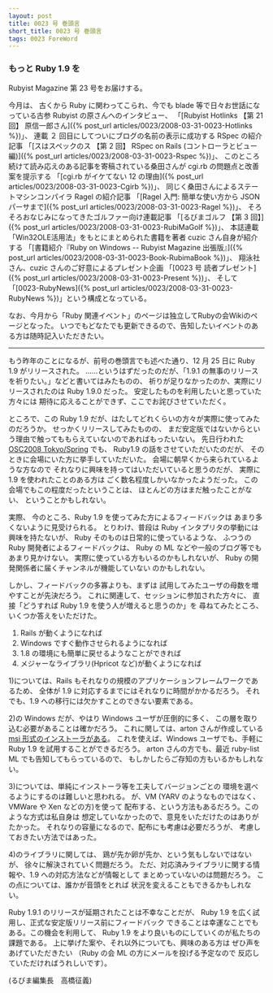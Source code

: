 ```yaml
---
layout: post
title: 0023 号 巻頭言
short_title: 0023 号 巻頭言
tags: 0023 ForeWord
---
```



### もっと Ruby 1.9 を

Rubyist Magazine 第 23 号をお届けする。

今月は、
古くから Ruby に関わってこられ、今でも blade 等で日々お世話になっている古参 Rubyist の原さんへのインタビュー、
「[Rubyist Hotlinks 【第 21 回】 原信一郎さん]({% post_url articles/0023/2008-03-31-0023-Hotlinks %})」、
連載 ２ 回目にしてついにブログの名前の表示に成功する RSpec の紹介記事
「[スはスペックのス 【第 2 回】 RSpec on Rails (コントローラとビュー編)]({% post_url articles/0023/2008-03-31-0023-Rspec %})」、
このところ続けて読み応えのある記事を寄稿されている桑田さんが cgi.rb の問題点と改善案を提示する
「[cgi.rb がイケてない 12 の理由]({% post_url articles/0023/2008-03-31-0023-Cgirb %})」、
同じく桑田さんによるステートマシンコンパイラ Ragel の紹介記事
「[Ragel 入門: 簡単な使い方から JSON パーサまで]({% post_url articles/0023/2008-03-31-0023-Ragel %})」、
そろそろおなじみになってきたゴルファー向け連載記事
「[るびまゴルフ 【第 3 回】]({% post_url articles/0023/2008-03-31-0023-RubiMaGolf %})」、
本誌連載「Win32OLE活用法」をもとにまとめられた書籍を著者 cuzic さん自身が紹介する
「[書籍紹介『Ruby on Windows -- Rubyist Magazine 出張版』]({% post_url articles/0023/2008-03-31-0023-Book-RubimaBook %})」、
翔泳社さん、cuzic さんのご好意によるプレゼント企画
「[0023 号 読者プレゼント]({% post_url articles/0023/2008-03-31-0023-Present %})」、
そして「[0023-RubyNews]({% post_url articles/0023/2008-03-31-0023-RubyNews %})」という構成となっている。

なお、今月から「Ruby 関連イベント」のページは独立してRubyの会Wikiのページとなった。
いつでもどなたでも更新できるので、告知したいイベントのある方は随時記入いただきたい。

----

もう昨年のことになるが、前号の巻頭言でも述べた通り、12 月 25 日に Ruby 1.9 がリリースされた。
……というはずだったのだが、「1.9.1 の無事のリリースを祈りたい。」などと書いてはみたものの、
祈りが足りなかったのか、実際にリリースされたのは Ruby 1.9.0 だった。
安定したものを利用したいと思っていた方々には
期待に応えることができず、ここでお詫びさせていただく。

ところで、この Ruby 1.9 だが、はたしてどれくらいの方々が実際に使ってみたのだろうか。
せっかくリリースしてみたものの、
まだ安定版ではないからという理由で触ってももらえていないのであればもったいない。
先日行われた [OSC2008 Tokyo/Spring](http://www.ospn.jp/osc2008-spring/) でも、
Ruby1.9 の話をさせていただいたのだが、
そのときに会場にいた方に挙手していただいた。
会場に朝早くから来られているような方なので
それなりに興味を持ってはいただいていると思うのだが、
実際に 1.9 を使われたことのある方は
ごく数名程度しかいなかったようだった。
この会場でもこの程度だったということは、
ほとんどの方はまだ触ったことがない、
ということかもしれない。

実際、
今のところ、Ruby 1.9 を使ってみた方によるフィードバックは
あまり多くないように見受けられる。
とりわけ、普段は Ruby インタプリタの挙動には興味を持たないが、
Ruby そのものは日常的に使っているような、
ふつうの Ruby 開発者によるフィードバックは、
Ruby の ML などや一般のブログ等でもあまり見かけない。
実際に使っている方もいるのかもしれないが、
Ruby の開発関係者に届くチャンネルが機能していない
のかもしれない。

しかし、フィードバックの多寡よりも、まずは
試用してみたユーザの母数を増やすことが先決だろう。
これに関連して、セッションに参加された方々に、
直接「どうすれば Ruby 1.9 を使う人が増えると思うのか」を
尋ねてみたところ、いくつか答えをいただけた。

1. Rails が動くようになれば
1. Windows ですぐ動作させられるようになれば
1. 1.8 の環境にも簡単に戻せるようなことができれば
1. メジャーなライブラリ(Hpricot など)が動くようになれば


1)については、Rails もそれなりの規模のアプリケーションフレームワークであるため、
全体が 1.9 に対応するまでにはそれなりに時間がかかるだろう。
それでも、1.9 への移行には欠かすことのできない要素である。

2)の Windows だが、やはり Windows ユーザが圧倒的に多く、
この層を取り込む必要があることは確かだろう。
これに関しては、arton さんが作成している [msi 形式のインストーラがある](http://arton.no-ip.info/data/asr/)。
これを使えば、Windows ユーザでも、手軽に
Ruby 1.9 を試用することができるだろう。
arton さんの方でも、最近 ruby-list ML でも告知してもらっているので、
もしかしたらご存知の方もいるかもしれない。

3)については、単純にインストーラ等を工夫してバージョンごとの
環境を選べるようにするのは難しいと思われる。
が、VM (YARV のようなものではなく、VMWare や Xen などの方)を使って
配布する、という方法もあるだろう。このような方式は私自身は
想定していなかったので、意見をいただけたのはありがたかった。
それなりの容量になるので、配布にも考慮は必要だろうが、
考慮しておきたい方法ではあった。

4)のライブラリに関しては、
鶏が先か卵が先か、という気もしないではないが、
徐々に解決されていく問題だろう。
ただ、対応済みライブラリに関する情報や、1.9 への対応方法などが情報として
まとめっていないのは問題だろう。
この点については、誰かが音頭をとれば
状況を変えることもできるかもしれない。

Ruby 1.9.1 のリリースが延期されたことは不幸なことだが、
Ruby 1.9 を広く試用し、正式な安定版リリース前にフィードバック
できることは幸運なことでもある。この機会を利用して、
Ruby 1.9 をより良いものにしていくのが私たちの課題である。
上に挙げた案や、それ以外についても、興味のある方は
ぜひ声をあげていただきたい
（Ruby の会 ML の方にメールを投げる予定なので
反応していただければうれしいです）。

(るびま編集長　高橋征義)


